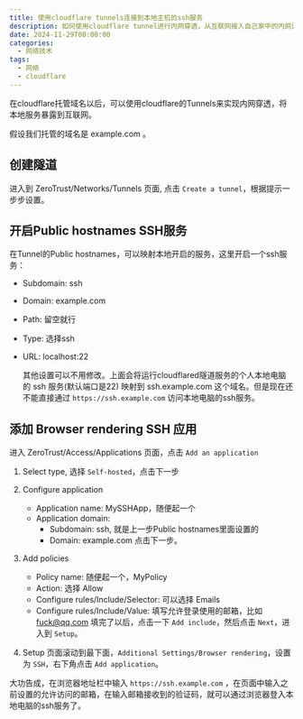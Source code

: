 ```yaml
---
title: 使用cloudflare tunnels连接到本地主机的ssh服务
description: 如何使用cloudflare tunnel进行内网穿透，从互联网接入自己家中的内网设备
date: 2024-11-29T00:00:00
categories:
  - 网络技术
tags:
  - 网络
  - cloudflare
---
```


在cloudflare托管域名以后，可以使用cloudflare的Tunnels来实现内网穿透，将本地服务暴露到互联网。

<!-- more -->

假设我们托管的域名是 example.com 。

## 创建隧道

进入到 ZeroTrust/Networks/Tunnels 页面, 点击 `Create a tunnel`，根据提示一步步设置。

## 开启Public hostnames SSH服务

在Tunnel的Public hostnames，可以映射本地开启的服务，这里开启一个ssh服务：

- Subdomain: ssh
- Domain: example.com
- Path: 留空就行
- Type: 选择ssh
- URL: localhost:22

  其他设置可以不用修改。上面会将运行cloudflared隧道服务的个人本地电脑的 ssh 服务(默认端口是22) 映射到 ssh.example.com 这个域名。但是现在还不能直接通过 `https://ssh.example.com` 访问本地电脑的ssh服务。

## 添加 Browser rendering SSH 应用

进入 ZeroTrust/Access/Applications 页面，点击 `Add an application`

1. Select type, 选择 `Self-hosted`，点击下一步

2. Configure application
    - Application name: MySSHApp，随便起一个
    - Application domain:
      - Subdomain: ssh, 就是上一步Public hostnames里面设置的
      - Domain: example.com
    点击下一步。

3. Add policies
     - Policy name: 随便起一个，MyPolicy
     - Action: 选择 Allow
     - Configure rules/Include/Selector: 可以选择 Emails
     - Configure rules/Include/Value: 填写允许登录使用的邮箱，比如 <fuck@qq.com>
     填完了以后，点击一下 `Add include`，然后点击 `Next`，进入到 `Setup`。

4. Setup
     页面滚动到最下面，`Additional Settings/Browser rendering`，设置为 `SSH`，右下角点击 `Add application`。

大功告成，在浏览器地址栏中输入 `https://ssh.example.com` ，在页面中输入之前设置的允许访问的邮箱，在输入邮箱接收到的验证码，就可以通过浏览器登入本地电脑的ssh服务了。
